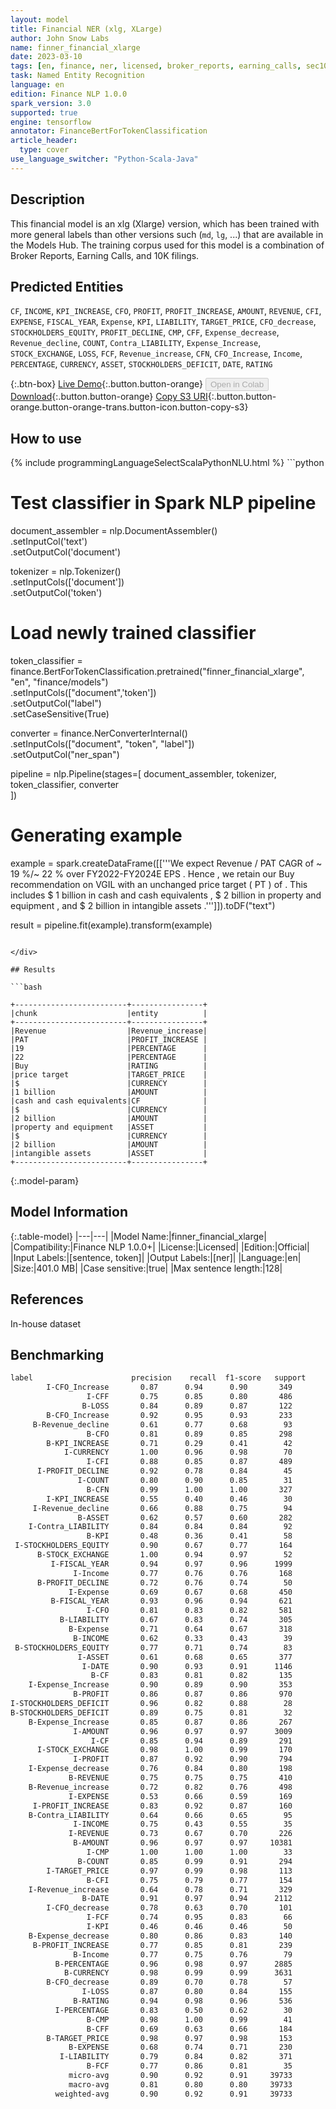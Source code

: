 ```yaml
---
layout: model
title: Financial NER (xlg, XLarge)
author: John Snow Labs
name: finner_financial_xlarge
date: 2023-03-10
tags: [en, finance, ner, licensed, broker_reports, earning_calls, sec10k, tensorflow]
task: Named Entity Recognition
language: en
edition: Finance NLP 1.0.0
spark_version: 3.0
supported: true
engine: tensorflow
annotator: FinanceBertForTokenClassification
article_header:
  type: cover
use_language_switcher: "Python-Scala-Java"
---
```


## Description

This financial model is an xlg (Xlarge) version, which has been trained with more general labels than other versions such (`md`, `lg`, ...) that are available in the Models Hub. The training corpus used for this model is a combination of Broker Reports, Earning Calls, and 10K filings.

## Predicted Entities

`CF`, `INCOME`, `KPI_INCREASE`, `CFO`, `PROFIT`, `PROFIT_INCREASE`, `AMOUNT`, `REVENUE`, `CFI`, `EXPENSE`, `FISCAL_YEAR`, `Expense`, `KPI`, `LIABILITY`, `TARGET_PRICE`, `CFO_decrease`, `STOCKHOLDERS_EQUITY`, `PROFIT_DECLINE`, `CMP`, `CFF`, `Expense_decrease`, `Revenue_decline`, `COUNT`, `Contra_LIABILITY`, `Expense_Increase`, `STOCK_EXCHANGE`, `LOSS`, `FCF`, `Revenue_increase`, `CFN`, `CFO_Increase`, `Income`, `PERCENTAGE`, `CURRENCY`, `ASSET`, `STOCKHOLDERS_DEFICIT`, `DATE`, `RATING`

{:.btn-box}
[Live Demo](https://demo.johnsnowlabs.com/finance/FINNER_FINANCIAL_10K/){:.button.button-orange}
<button class="button button-orange" disabled>Open in Colab</button>
[Download](https://s3.amazonaws.com/auxdata.johnsnowlabs.com/finance/models/finner_financial_xlarge_en_1.0.0_3.0_1678464314140.zip){:.button.button-orange}
[Copy S3 URI](s3://auxdata.johnsnowlabs.com/finance/models/finner_financial_xlarge_en_1.0.0_3.0_1678464314140.zip){:.button.button-orange.button-orange-trans.button-icon.button-copy-s3}

## How to use



<div class="tabs-box" markdown="1">
{% include programmingLanguageSelectScalaPythonNLU.html %}
```python
 
# Test classifier in Spark NLP pipeline
document_assembler = nlp.DocumentAssembler() \
    .setInputCol('text') \
    .setOutputCol('document')

tokenizer = nlp.Tokenizer() \
    .setInputCols(['document']) \
    .setOutputCol('token')

# Load newly trained classifier
token_classifier = finance.BertForTokenClassification.pretrained("finner_financial_xlarge", "en", "finance/models")\
  .setInputCols(["document",'token'])\
  .setOutputCol("label")\
  .setCaseSensitive(True)

converter = finance.NerConverterInternal()\
    .setInputCols(["document", "token", "label"])\
    .setOutputCol("ner_span")

pipeline = nlp.Pipeline(stages=[
    document_assembler, 
    tokenizer,
    token_classifier,
    converter    
])

# Generating example
example = spark.createDataFrame([['''We expect Revenue / PAT CAGR of ~ 19 %/~ 22 % over FY2022-FY2024E EPS . Hence , we retain our Buy recommendation on VGIL with an unchanged price target ( PT ) of . This includes $ 1 billion in cash and cash equivalents , $ 2 billion in property and equipment , and $ 2 billion in intangible assets .''']]).toDF("text")

result = pipeline.fit(example).transform(example)

```

</div>

## Results

```bash

+-------------------------+----------------+
|chunk                    |entity          |
+-------------------------+----------------+
|Revenue                  |Revenue_increase|
|PAT                      |PROFIT_INCREASE |
|19                       |PERCENTAGE      |
|22                       |PERCENTAGE      |
|Buy                      |RATING          |
|price target             |TARGET_PRICE    |
|$                        |CURRENCY        |
|1 billion                |AMOUNT          |
|cash and cash equivalents|CF              |
|$                        |CURRENCY        |
|2 billion                |AMOUNT          |
|property and equipment   |ASSET           |
|$                        |CURRENCY        |
|2 billion                |AMOUNT          |
|intangible assets        |ASSET           |
+-------------------------+----------------+

```

{:.model-param}
## Model Information

{:.table-model}
|---|---|
|Model Name:|finner_financial_xlarge|
|Compatibility:|Finance NLP 1.0.0+|
|License:|Licensed|
|Edition:|Official|
|Input Labels:|[sentence, token]|
|Output Labels:|[ner]|
|Language:|en|
|Size:|401.0 MB|
|Case sensitive:|true|
|Max sentence length:|128|

## References

In-house dataset

## Benchmarking

```bash
label                      precision    recall  f1-score   support
        I-CFO_Increase       0.87      0.94      0.90       349
                 I-CFF       0.75      0.85      0.80       486
                B-LOSS       0.84      0.89      0.87       122
        B-CFO_Increase       0.92      0.95      0.93       233
     B-Revenue_decline       0.61      0.77      0.68        93
                 B-CFO       0.81      0.89      0.85       298
        B-KPI_INCREASE       0.71      0.29      0.41        42
            I-CURRENCY       1.00      0.96      0.98        70
                 I-CFI       0.88      0.85      0.87       489
      I-PROFIT_DECLINE       0.92      0.78      0.84        45
               I-COUNT       0.80      0.90      0.85        31
                 B-CFN       0.99      1.00      1.00       327
        I-KPI_INCREASE       0.55      0.40      0.46        30
     I-Revenue_decline       0.66      0.88      0.75        94
               B-ASSET       0.62      0.57      0.60       282
    I-Contra_LIABILITY       0.84      0.84      0.84        92
                 B-KPI       0.48      0.36      0.41        58
 I-STOCKHOLDERS_EQUITY       0.90      0.67      0.77       164
      B-STOCK_EXCHANGE       1.00      0.94      0.97        52
         I-FISCAL_YEAR       0.94      0.97      0.96      1999
              I-Income       0.77      0.76      0.76       168
      B-PROFIT_DECLINE       0.72      0.76      0.74        50
             I-Expense       0.69      0.67      0.68       450
         B-FISCAL_YEAR       0.93      0.96      0.94       621
                 I-CFO       0.81      0.83      0.82       581
           B-LIABILITY       0.67      0.83      0.74       305
             B-Expense       0.71      0.64      0.67       318
              B-INCOME       0.62      0.33      0.43        39
 B-STOCKHOLDERS_EQUITY       0.77      0.71      0.74        83
               I-ASSET       0.61      0.68      0.65       377
                I-DATE       0.90      0.93      0.91      1146
                  B-CF       0.83      0.81      0.82       135
    I-Expense_Increase       0.90      0.89      0.90       353
              B-PROFIT       0.86      0.87      0.86       970
I-STOCKHOLDERS_DEFICIT       0.96      0.82      0.88        28
B-STOCKHOLDERS_DEFICIT       0.89      0.75      0.81        32
    B-Expense_Increase       0.85      0.87      0.86       267
              I-AMOUNT       0.96      0.97      0.97      3009
                  I-CF       0.85      0.94      0.89       291
      I-STOCK_EXCHANGE       0.98      1.00      0.99       170
              I-PROFIT       0.87      0.92      0.90       794
    I-Expense_decrease       0.76      0.84      0.80       198
             B-REVENUE       0.75      0.75      0.75       410
    B-Revenue_increase       0.72      0.82      0.76       498
             I-EXPENSE       0.53      0.66      0.59       169
     I-PROFIT_INCREASE       0.83      0.92      0.87       160
    B-Contra_LIABILITY       0.64      0.66      0.65        95
              I-INCOME       0.75      0.43      0.55        35
             I-REVENUE       0.73      0.67      0.70       226
              B-AMOUNT       0.96      0.97      0.97     10381
                 I-CMP       1.00      1.00      1.00        33
               B-COUNT       0.85      0.99      0.91       294
        I-TARGET_PRICE       0.97      0.99      0.98       113
                 B-CFI       0.75      0.79      0.77       154
    I-Revenue_increase       0.64      0.78      0.71       329
                B-DATE       0.91      0.97      0.94      2112
        I-CFO_decrease       0.78      0.63      0.70       101
                 I-FCF       0.74      0.95      0.83        66
                 I-KPI       0.46      0.46      0.46        50
    B-Expense_decrease       0.80      0.86      0.83       140
     B-PROFIT_INCREASE       0.77      0.85      0.81       239
              B-Income       0.77      0.75      0.76        79
          B-PERCENTAGE       0.96      0.98      0.97      2885
            B-CURRENCY       0.98      0.99      0.99      3631
        B-CFO_decrease       0.89      0.70      0.78        57
                I-LOSS       0.87      0.80      0.84       155
              B-RATING       0.94      0.98      0.96       536
          I-PERCENTAGE       0.83      0.50      0.62        30
                 B-CMP       0.98      1.00      0.99        41
                 B-CFF       0.69      0.63      0.66       184
        B-TARGET_PRICE       0.98      0.97      0.98       153
             B-EXPENSE       0.68      0.74      0.71       230
           I-LIABILITY       0.79      0.84      0.82       371
                 B-FCF       0.77      0.86      0.81        35
             micro-avg       0.90      0.92      0.91     39733
             macro-avg       0.81      0.80      0.80     39733
          weighted-avg       0.90      0.92      0.91     39733
```

